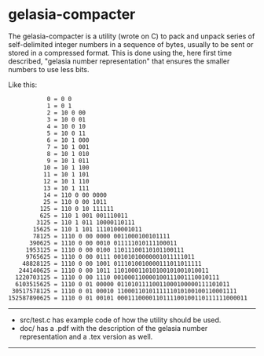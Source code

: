 # gelasia-compacter
The gelasia-compacter is a utility (wrote on C) to pack and unpack series of self-delimited integer numbers in a sequence of bytes, usually to be sent or stored in a compressed format. This is done using the, here first time described, "gelasia number representation" that ensures the smaller numbers to use less bits.

Like this:

               0 = 0 0 
               1 = 0 1
               2 = 10 0 00
               3 = 10 0 01 
               4 = 10 0 10 
               5 = 10 0 11 
               6 = 10 1 000 
               7 = 10 1 001 
               8 = 10 1 010 
               9 = 10 1 011 
              10 = 10 1 100 
              11 = 10 1 101 
              12 = 10 1 110 
              13 = 10 1 111 
              14 = 110 0 00 0000
              25 = 110 0 00 1011 
             125 = 110 0 10 111111 
             625 = 110 1 001 001110011 
            3125 = 110 1 011 10000110111 
           15625 = 110 1 101 1110100001011 
           78125 = 1110 0 00 0000 0011000100101111 
          390625 = 1110 0 00 0010 011111010111100011 
         1953125 = 1110 0 00 0100 11011100110101100111 
         9765625 = 1110 0 00 0111 00101010000001011111011 
        48828125 = 1110 0 00 1001 0111010010000111011011111 
       244140625 = 1110 0 00 1011 110100011010100101001010011 
      1220703125 = 1110 0 00 1110 001000110000100111001110010111 
      6103515625 = 1110 0 01 00000 01101011110011000100000111101011 
     30517578125 = 1110 0 01 00010 1100011010111111010100100110001111 
    152587890625 = 1110 0 01 00101 0001110000110111100100110111111000011

---
* src/test.c has example code of how the utility should be used.
* doc/ has a .pdf with the description of the gelasia number representation and a .tex version as well.
---
